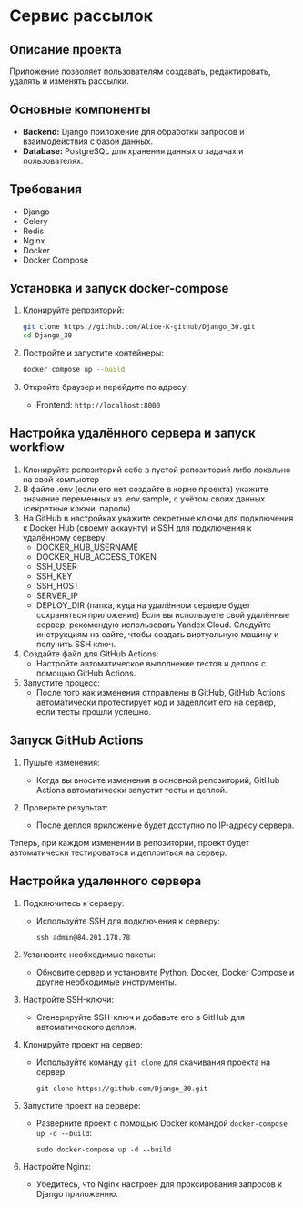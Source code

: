 # Сервис рассылок

## Описание проекта

Приложение позволяет пользователям создавать, редактировать, удалять и изменять рассылки.

## Основные компоненты

- **Backend:** Django приложение для обработки запросов и взаимодействия с базой данных.
- **Database:** PostgreSQL для хранения данных о задачах и пользователях.

## Требования

- Django
- Celery
- Redis
- Nginx
- Docker
- Docker Compose

## Установка и запуск docker-compose

1. Клонируйте репозиторий:

    ```bash
    git clone https://github.com/Alice-K-github/Django_30.git
    cd Django_30
    ```

2. Постройте и запустите контейнеры:

    ```bash
    docker compose up --build
    ```

3. Откройте браузер и перейдите по адресу:

    - Frontend: `http://localhost:8000`


## Настройка удалённого сервера и запуск workflow

1. Клонируйте репозиторий себе в пустой репозиторий либо локально на свой компьютер
2. В файле .env (если его нет создайте в корне проекта) укажите значение переменных из .env.sample, с учётом своих данных (секретные ключи, пароли).
3. На GitHub в настройках укажите секретные ключи для подключения к Docker Hub (своему аккаунту) и SSH для подключения к удалённому серверу:
    - DOCKER_HUB_USERNAME
    - DOCKER_HUB_ACCESS_TOKEN
    - SSH_USER
    - SSH_KEY
    - SSH_HOST
    - SERVER_IP
    - DEPLOY_DIR (папка, куда на удалённом сервере будет сохраняться приложение)
      Если вы используете свой удалённые сервер, рекомендую использовать Yandex Cloud. Следуйте инструкциям на сайте, чтобы создать виртуальную машину и получить SSH ключ.
4. Создайте файл для GitHub Actions:
   - Настройте автоматическое выполнение тестов и деплоя с помощью GitHub Actions.
5. Запустите процесс:
   - После того как изменения отправлены в GitHub, GitHub Actions автоматически протестирует код и задеплоит его на сервер, если тесты прошли успешно.



## Запуск GitHub Actions

1. Пушьте изменения:
   - Когда вы вносите изменения в основной репозиторий, GitHub Actions автоматически запустит тесты и деплой.

2. Проверьте результат:
   - После деплоя приложение будет доступно по IP-адресу сервера.


Теперь, при каждом изменении в репозитории, проект будет автоматически тестироваться и деплоиться на сервер.

## Настройка удаленного сервера

1. Подключитесь к серверу:
   - Используйте SSH для подключения к серверу:
     ```
     ssh admin@84.201.178.78
     ```

2. Установите необходимые пакеты:
   - Обновите сервер и установите Python, Docker, Docker Compose и другие необходимые инструменты.

3. Настройте SSH-ключи:
   - Сгенерируйте SSH-ключ и добавьте его в GitHub для автоматического деплоя.

4. Клонируйте проект на сервер:
   - Используйте команду `git clone` для скачивания проекта на сервер:
     ```
     git clone https://github.com/Django_30.git
     ```

5. Запустите проект на сервере:
   - Разверните проект с помощью Docker командой `docker-compose up -d --build`:
     ```
     sudo docker-compose up -d --build
     ```

6. Настройте Nginx:
   - Убедитесь, что Nginx настроен для проксирования запросов к Django приложению.

   
